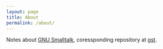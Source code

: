 ```yaml
---
layout: page
title: About
permalink: /about/
---
```

Notes about [GNU Smalltalk](http://smalltalk.gnu.org/), coressponding repository at [gst](https://github.com/leeduhem/gst).
